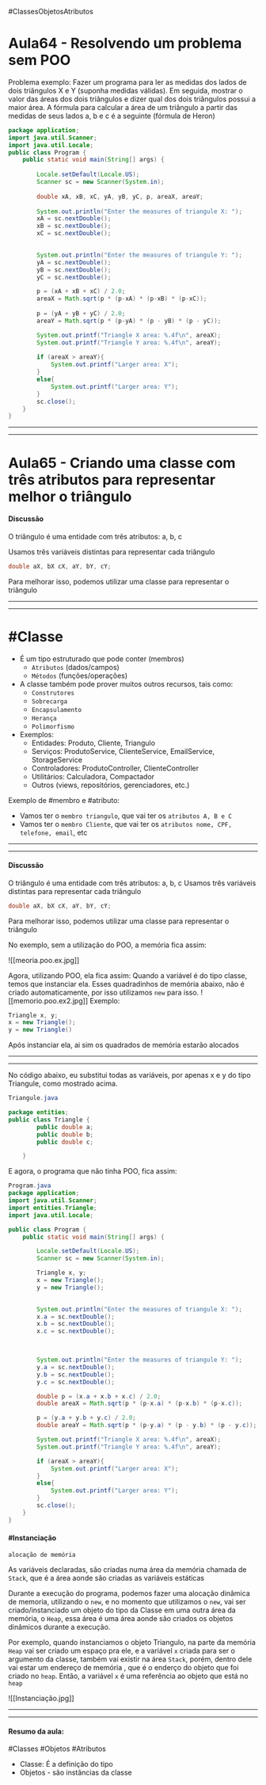 #ClassesObjetosAtributos
# Aula64 - Resolvendo um problema sem POO

Problema exemplo:
Fazer um programa para ler as medidas dos lados de dois triângulos X e Y (suponha medidas válidas). Em seguida, mostrar o valor das áreas dos dois triângulos e dizer qual dos dois triângulos possui a maior área. A fórmula para calcular a área de um triângulo a partir das medidas de seus lados a, b e c é a seguinte (fórmula de Heron)

```java
package application;
import java.util.Scanner;
import java.util.Locale;
public class Program {
    public static void main(String[] args) {
        
        Locale.setDefault(Locale.US);
        Scanner sc = new Scanner(System.in);
        
        double xA, xB, xC, yA, yB, yC, p, areaX, areaY;
        
        System.out.println("Enter the measures of triangule X: ");
        xA = sc.nextDouble();
        xB = sc.nextDouble();
        xC = sc.nextDouble();

  
        System.out.println("Enter the measures of triangule Y: ");
        yA = sc.nextDouble();
        yB = sc.nextDouble();
        yC = sc.nextDouble();

        p = (xA + xB + xC) / 2.0;
        areaX = Math.sqrt(p * (p-xA) * (p-xB) * (p-xC));
        
        p = (yA + yB + yC) / 2.0;
        areaY = Math.sqrt(p * (p-yA) * (p - yB) * (p - yC));

        System.out.printf("Triangle X area: %.4f\n", areaX);
        System.out.printf("Triangle Y area: %.4f\n", areaY);
        
        if (areaX > areaY){
            System.out.printf("Larger area: X");
        }
        else{
            System.out.printf("Larger area: Y");
        }
        sc.close();
    }
}
```
---
---
# Aula65 - Criando uma classe com três atributos para representar melhor o triângulo


#### Discussão
O triângulo é uma entidade com três atributos: a, b, c

Usamos três variáveis distintas para representar cada triângulo

```java
double aX, bX cX, aY, bY, cY;
```
Para melhorar isso, podemos utilizar uma classe para representar o triângulo

---
---
# #Classe

- É um tipo estruturado que pode conter (membros)
	- `Atributos` (dados/campos)
	- `Métodos` (funções/operações)
- A classe também pode prover muitos outros recursos, tais como:
	- `Construtores`
	- `Sobrecarga`
	- `Encapsulamento`
	- `Herança`
	- `Polimorfismo`
- Exemplos:
	- Entidades: Produto, Cliente, Triangulo
	- Serviços: ProdutoService, ClienteService, EmailService, StorageService
	- Controladores: ProdutoController, ClienteController
	- Utilitários: Calculadora, Compactador
	- Outros (views, repositórios, gerenciadores, etc.)


Exemplo de #membro e #atributo:
- Vamos ter o `membro triangulo`,  que vai ter os `atributos A, B e C`
- Vamos ter o `membro Cliente`, que vai ter os `atributos nome, CPF, telefone, email`, etc

---
---

#### Discussão
O triângulo é uma entidade com três atributos: a, b, c
Usamos três variáveis distintas para representar cada triângulo
```java
double aX, bX cX, aY, bY, cY;
```
Para melhorar isso, podemos utilizar uma classe para representar o triângulo

No exemplo, sem a utilização do POO, a memória fica assim:

![[meoria.poo.ex.jpg]]




Agora, utilizando POO, ela fica assim:
Quando a variável é do tipo classe, temos que instanciar ela.
Esses quadradinhos de memória abaixo, não é criado automaticamente, por isso utilizamos `new` para isso.
![[memorio.poo.ex2.jpg]]
Exemplo: 
```java
Triangle x, y;
x = new Triangle(); 
y = new Triangle()
```
Após instanciar ela, ai sim os quadrados de memória estarão alocados

---
---
No código abaixo, eu substitui todas as variáveis, por apenas x e y do tipo Triangule, como mostrado acima.
```java
Triangule.java

package entities;
public class Triangle {
        public double a;
        public double b;
        public double c;

    }
```

E agora, o programa que não tinha POO, fica assim:
```java
Program.java
package application;
import java.util.Scanner;
import entities.Triangle;
import java.util.Locale;

public class Program {
    public static void main(String[] args) {

        Locale.setDefault(Locale.US);
        Scanner sc = new Scanner(System.in);

        Triangle x, y;
        x = new Triangle();
        y = new Triangle();

  
        System.out.println("Enter the measures of triangule X: ");
        x.a = sc.nextDouble();
        x.b = sc.nextDouble();
        x.c = sc.nextDouble();

  

        System.out.println("Enter the measures of triangule Y: ");
        y.a = sc.nextDouble();
        y.b = sc.nextDouble();
        y.c = sc.nextDouble();

        double p = (x.a + x.b + x.c) / 2.0;
        double areaX = Math.sqrt(p * (p-x.a) * (p-x.b) * (p-x.c));

        p = (y.a + y.b + y.c) / 2.0;
        double areaY = Math.sqrt(p * (p-y.a) * (p - y.b) * (p - y.c));

        System.out.printf("Triangle X area: %.4f\n", areaX);
        System.out.printf("Triangle Y area: %.4f\n", areaY);

        if (areaX > areaY){
            System.out.printf("Larger area: X");
        }
        else{
            System.out.printf("Larger area: Y");
        }
        sc.close();
    }
}
```

#### #Instanciação
`alocação de memória`

As variáveis declaradas, são criadas numa área da memória chamada de `Stack`, que é a área aonde são criadas as variáveis estáticas 

Durante a execução do programa, podemos fazer uma alocação dinâmica de memoria, utilizando o `new`, e no momento que utilizamos o `new`, vai ser criado/instanciado um objeto do tipo da Classe em uma outra área da memória, o `Heap`, essa área é uma área aonde são criados os objetos dinâmicos  durante a execução.

Por exemplo, quando instanciamos o objeto Triangulo, na parte da memória `Heap` vai ser criado um espaço pra ele, e a variável `x` criada para ser o argumento da classe, também vai existir na área `Stack`, porém, dentro dele vai estar um endereço de memória , que é o enderço do objeto que foi criado no `heap`.
Então, a variável `x` é uma referência ao objeto que está no `heap` 

![[Instanciação.jpg]]

---
---
#### Resumo da aula:

#Classes #Objetos #Atributos
- Classe: É a definição do tipo
- Objetos - são instâncias da classe

